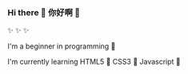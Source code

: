### Hi there 👋 你好啊 🙂
 :sparkles:  :sparkles:  :sparkles:
 
 I'm a beginner in programming 🐤
 
 I'm currently learning HTML5 🌼 CSS3 🌻 Javascript 🌷

<!--
**MiJouHsieh/MiJouHsieh** is a ✨ _special_ ✨ repository because its `README.md` (this file) appears on your GitHub profile.

Here are some ideas to get you started:

- 🔭 I’m currently working on ...
- 🌱 I’m currently learning ...
- 👯 I’m looking to collaborate on ...
- 🤔 I’m looking for help with ...
- 💬 Ask me about ...
- 📫 How to reach me: ...
- 😄 Pronouns: ...
- ⚡ Fun fact: ...
-->

